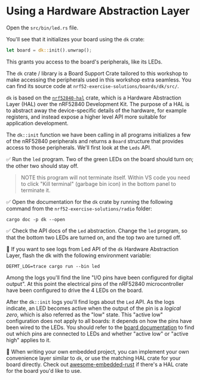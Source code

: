 # Using a Hardware Abstraction Layer

Open the `src/bin/led.rs` file.

You'll see that it initializes your board using the `dk` crate:

```rust ignore
let board = dk::init().unwrap();
```

This grants you access to the board's peripherals, like its LEDs.

The `dk` crate / library is a Board Support Crate tailored to this workshop to make accessing the peripherals used in this workshop extra seamless. You can find its source code at `nrf52-exercise-solutions/boards/dk/src/`.

`dk` is based on the [`nrf52840-hal`] crate, which is a Hardware Abstraction Layer (HAL) over the nRF52840 Development Kit. The purpose of a HAL is to abstract away the device-specific details of the hardware, for example registers, and instead expose a higher level API more suitable for application development.

The `dk::init` function we have been calling in all programs initializes a few of the nRF52840 peripherals and returns a `Board` structure that provides access to those peripherals. We'll first look at the `Leds` API.

✅ Run the `led` program. Two of the green LEDs on the board should turn on; the other two should stay off.

> NOTE this program will not terminate itself. Within VS code you need to click "Kill terminal" (garbage bin icon) in the bottom panel to terminate it.

✅ Open the documentation for the `dk` crate by running the following command from the `nrf52-exercise-solutions/radio` folder:

``` console
cargo doc -p dk --open
```

✅ Check the API docs of the `Led` abstraction. Change the `led` program, so that the bottom two LEDs are turned on, and the top two are turned off.

🔎 If you want to see logs from Led API of the `dk` Hardware Abstraction Layer, flash the dk with the following environment variable:

```console
DEFMT_LOG=trace cargo run --bin led
```

Among the logs you'll find the line "I/O pins have been configured for digital output". At this point the electrical pins of the nRF52840 microcontroller have been configured to drive the 4 LEDs on the board.

After the `dk::init` logs you'll find logs about the `Led` API. As the logs indicate, an LED becomes active when the output of the pin is a *logical zero*, which is also referred as the "low" state. This "active low" configuration does not apply to all boards: it depends on how the pins have been wired to the LEDs. You should refer to the [board documentation] to find out which pins are connected to LEDs and whether "active low" or "active high" applies to it.

🔎 When writing your own embedded project, you can implement your own convenience layer similar to `dk`, or use the matching HAL crate for your board directly. Check out [awesome-embedded-rust] if there's a HAL crate for the board you'd like to use.

[`nrf52840-hal`]: https://docs.rs/nrf52840-hal/0.12.1/nrf52840_hal/
[board documentation]: https://infocenter.nordicsemi.com/index.jsp?topic=%2Fug_nrf52840_dk%2FUG%2Fnrf52840_DK%2Fintro.html
[awesome-embedded-rust]: https://github.com/rust-embedded/awesome-embedded-rust#hal-implementation-crates
